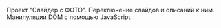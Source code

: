 Проект "Слайдер с ФОТО". Переключение слайдов и описаний к ним. Манипуляции DOM с помощью JavaScript.
